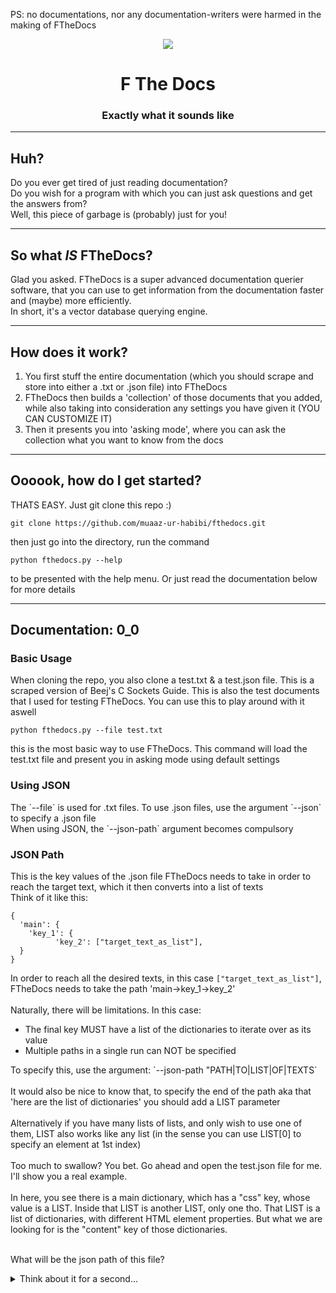 <p>PS: no documentations, nor any documentation-writers were harmed in the making of FTheDocs</p>
<p align="center">
  <img src="https://github.com/user-attachments/assets/3483ce0e-f850-49c8-988b-3102f390a8cc">
</p>
<h1 align="center">F The Docs</h1>
<h3 align="center">Exactly what it sounds like</h3>
<hr>
<h2>Huh?</h2>
<p>
  Do you ever get tired of just reading documentation?<br>
  Do you wish for a program with which you can just ask questions and get the answers from?<br>
  Well, this piece of garbage is (probably) just for you!
</p>
<hr>
<h2>So what <i>IS</i> FTheDocs?</h2>
<p>
  Glad you asked. FTheDocs is a super advanced documentation querier software, that you can use to get information from the documentation faster and (maybe) more efficiently.<br>
  In short, it's a vector database querying engine.
</p>
<hr>
<h2>How does it work?</h2>
<ol>
  <li>You first stuff the entire documentation (which you should scrape and store into either a .txt or .json file) into FTheDocs</li>
  <li>FTheDocs then builds a 'collection' of those documents that you added, while also taking into consideration any settings you have given it (YOU CAN CUSTOMIZE IT)</li>
  <li>Then it presents you into 'asking mode', where you can ask the collection what you want to know from the docs</li>
</ol>
<hr>
<h2>Oooook, how do I get started?</h2>
<p>THATS EASY. Just git clone this repo :)</p>

```
git clone https://github.com/muaaz-ur-habibi/fthedocs.git
```
then just go into the directory, run the command

```
python fthedocs.py --help
```
to be presented with the help menu. Or just read the documentation below for more details
<hr>
<h2>Documentation: 0_0</h2>
<h3>Basic Usage</h3>
<p>
  When cloning the repo, you also clone a test.txt & a test.json file. This is a scraped version of Beej's C Sockets Guide. This is also the test documents that I used for testing FTheDocs. You can use this to play around with it aswell<br>
  
  ```
  python fthedocs.py --file test.txt
  ```
  this is the most basic way to use FTheDocs. This command will load the test.txt file and present you in asking mode using default settings
</p>
<h3>Using JSON</h3>
<p>
  The `--file` is used for .txt files. To use .json files, use the argument `--json` to specify a .json file<br>
  When using JSON, the `--json-path` argument becomes compulsory
</p>
<h3>JSON Path</h3>
<p>
  This is the key values of the .json file FTheDocs needs to take in order to reach the target text, which it then converts into a list of texts<br>
  Think of it like this:<br>
  
  ```
  {
    'main': {
      'key_1': {
            'key_2': ["target_text_as_list"],
    }
  }
  ```
  In order to reach all the desired texts, in this case `["target_text_as_list"]`, FTheDocs needs to take the path 'main->key_1->key_2'<br><br>
  Naturally, there will be limitations. In this case:
  <ul>
    <li>The final key MUST have a list of the dictionaries to iterate over as its value</li>
    <li>Multiple paths in a single run can NOT be specified</li>
  </ul>
  To specify this, use the argument: `--json-path "PATH|TO|LIST|OF|TEXTS`<br><br>
  It would also be nice to know that, to specify the end of the path aka that 'here are the list of dictionaries' you should add a LIST parameter<br><br>
  Alternatively if you have many lists of lists, and only wish to use one of them, LIST also works like any list (in the sense you can use LIST[0] to specify an element at 1st index)<br><br>
  Too much to swallow? You bet. Go ahead and open the test.json file for me. I'll show you a real example.<br>
  <br>
  In here, you see there is a main dictionary, which has a "css" key, whose value is a LIST. Inside that LIST is another LIST, only one tho. That LIST is a list of dictionaries, with different HTML element properties. But what we are looking for is the "content" key of those dictionaries.<br><br>

  What will be the json path of this file?<br>
  <details>
    <summary>Think about it for a second...</summary>
      That would be "css|LIST[0]|LIST|content"<br><br>
      First fthedocs would go into 'css', there it will find a LIST, but we only need the 0th one, so we specified 'LIST[0]'. After that is another LIST, this one containing all the dictionaries, whose key that we need is 'content'
    
  </details>
</p>
